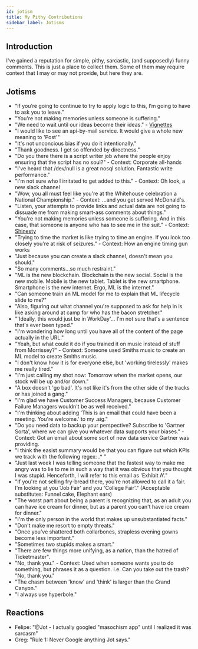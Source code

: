 ```yaml
---
id: jotism 
title: My Pithy Contributions
sidebar_label: Jotisms
---
```


## Introduction

I've gained a reputation for simple, pithy, sarcastic, (and supposedly) funny comments.  This is just a place to collect them.  Some of them may require context that I may or may not provide, but here they are.

## Jotisms

* “If you’re going to continue to try to apply logic to this, I’m going to have to ask you to leave.” 
* "You're not making memories unless someone is suffering." 
* "We need to wait until our ideas become their ideas." - [Vignettes](../vignettes)
* "I would like to see an api-by-mail service.  It would give a whole new meaning to 'Post'"
* "It's not unconcious bias if you do it intentionally."
* "Thank goodness.  I get so offended by directness."
* "Do you there there is a script writer job where the people enjoy ensuring that the script has no soul?"  - Context:  Corporate all-hands
* "I've heard that /dev/null is a great nosql solution.  Fantastic write performance."
* "I'm not sure who I irritated to get added to this." - Context:  Oh look, a new slack channel
* "Wow, you all must feel like you're at the Whitehouse celebration a National Championship." - Context: ...and you get served McDonald's.
* "Listen, your attempts to provide links and actual data are not going to dissuade me from making smart-ass comments about things."
* "You're not making memories unless someone is suffering.  And in this case, that someone is anyone who has to see me in the suit." - Context: [Shinesty](https://www.shinesty.com/collections/ugly-christmas-sweater-suits)
* "Trying to time the market is like trying to time an engine.  If you look too closely you're at risk of seizures." - Context: How an engine timing gun works
* "Just because you can create a slack channel, doesn't mean you should."
* "So many comments...so much restraint."
* "ML is the new blockchain.  Blockchain is the new social.  Social is the new mobile.  Mobile is the new tablet.  Tablet is the new smartphone.  Smartphone is the new internet.  Ergo, ML is the internet."
* "Can someone train an ML model for me to explain that ML lifecycle slide to me?"
* "Also, figuring out what channel you're supposed to ask for help in is like asking around at camp for who has the bacon stretcher."
* "'Ideally, this would just be in WorkDay'... I'm not sure that's a sentence that's ever been typed."
* "I'm wondering how long until you have all of the content of the page actually in the URL."
* "Yeah, but what could it do if you trained it on music instead of stuff from Morrissey?" - Context: Someone used Smiths music to create an ML model to create Smiths music.
* "I don't know how it is for everyone else, but 'working tirelessly' makes me really tired."
* "I'm just calling my shot now:  Tomorrow when the market opens, our stock will be up and/or down."
* "A box doesn't 'go bad'.  It's not like it's from the other side of the tracks or has joined a gang."
* "I'm glad we have Customer Success Managers, because Customer Failure Managers wouldn't be as well received."
* "I'm thinking about adding 'This is an email that could have been a meeting.  You're welcome.' to my .sig."
* "Do you need data to backup your perspective?  Subscribe to 'Gartner Sorta', where we can give you whatever data supports your biases."  - Context:  Got an email about some sort of new data service Gartner was providing.
* "I think the easist summary would be that you can figure out which KPIs we track with the following regex: .* "
* "Just last week I was telling someone that the fastest way to make me angry was to lie to me in such a way that it was obvious that you thought I was stupid.  Henceforth, I will refer to this email as 'Exhibit A'."
* "If you're not selling fry-bread there, you're not allowed to call it a fair.  I'm looking at you 'Job Fair' and you 'College Fair'."  (Acceptable substitutes:  Funnel cake, Elephant ears)
* "The worst part about being a parent is recognizing that, as an adult you can have ice cream for dinner, but as a parent you can't have ice cream for dinner."
* "I'm the only person in the world that makes up unsubstantiated facts."
* "Don't make me resort to empty threats." 
* “Once you’ve shattered both collarbones, strapless evening gowns become less important.”
* "Sometimes two stupids makes a smart."
* "There are few things more unifying, as a nation, than the hatred of Ticketmaster".
* "No, thank you."  - Context:  Used when someone wants you to do something, but phrases it as a question.  i.e. Can you take out the trash?  "No, thank you."
* "The chasm between 'know' and 'think' is larger than the Grand Canyon."
* "I always use hyperbole."
 
## Reactions
* Felipe: "@Jot - I actually googled "masochism app" until I realized it was sarcasm"
* Greg: "Rule 1: Never Google anything Jot says."

